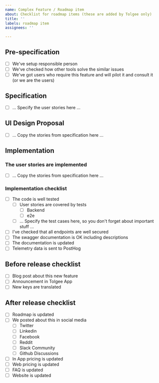 ```yaml
---
name: Complex Feature / Roadmap item
about: Checklist for roadmap items (these are added by Tolgee only)
title: ''
labels: roadmap item
assignees: ''

---
```


## Pre-specification
- [ ] We've setup responsible person
- [ ] We've checked how other tools solve the similar issues
- [ ] We've got users who require this feature and will pilot it and consult it (or we are the users)

## Specification
- [ ] ... Specify the user stories here ...

## UI Design Proposal
- [ ] ... Copy the stories from specification here ...

## Implementation

### The user stories are implemented
- [ ] ... Copy the stories from specification here ...

### Implementation checklist
- [ ] The code is well tested
  - [ ] User stories are covered by tests
    - [ ] Backend
    - [ ] e2e
  - [ ] ... Specify the test cases here, so you don't forget about important stuff ...
- [ ] I've checked that all endpoints are well secured
- [ ] The swagger documentation is OK including descriptions
- [ ] The documentation is updated
- [ ] Telemetry data is sent to PostHog

## Before release checklist
- [ ] Blog post about this new feature
- [ ] Announcement in Tolgee App
- [ ] New keys are translated

## After release checklist
- [ ] Roadmap is updated
- [ ] We posted about this in social media
  - [ ] Twitter 
  - [ ] Linkedin
  - [ ] Facebook
  - [ ] Reddit
  - [ ] Slack Community
  - [ ] Github Discussions
- [ ] In App pricing is updated
- [ ] Web pricing is updated
- [ ] FAQ is updated
- [ ] Website is updated
